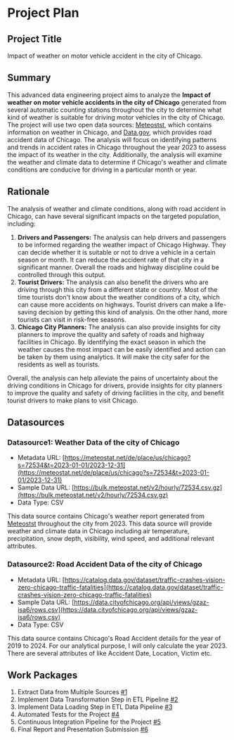 # Project Plan

## Project Title
Impact of weather on motor vehicle accident in the city of Chicago.

## Summary

<!-- Describe your data science project in max. 5 sentences. -->
This advanced data engineering project aims to analyze the **Impact of weather on motor vehicle accidents in the city of Chicago** generated from several automatic counting stations throughout the city to determine what kind of weather is suitable for driving motor vehicles in the city of Chicago. The project will use two open data sources: [Meteostst](https://meteostat.net/de/), which contains information on weather in Chicago, and [Data.gov](https://data.gov), which provides road accident data of Chicago. The analysis will focus on identifying patterns and trends in accident rates in Chicago throughout the year 2023 to assess the impact of its weather in the city. Additionally, the analysis will examine the weather and climate data to determine if Chicago's weather and climate conditions are conducive for driving in a particular month or year.

## Rationale

<!-- Outline the impact of the analysis, e.g. which pains it solves. -->
The analysis of weather and climate conditions, along with road accident in Chicago, can have several significant impacts on the targeted population, including:
1. **Drivers and Passengers:** The analysis can help drivers and passengers to be informed regarding the weather impact of Chicago Highway. They can decide whether it is suitable or not to drive a vehicle in a certain season or month. It can reduce the accident rate of that city in a significant manner. Overall the roads and highway discipline could be controlled through this output.
2. **Tourist Drivers:** The analysis can also benefit the drivers who are driving through this city from a different state or country. Most of the time tourists don't know about the weather conditions of a city, which can cause more accidents on highways. Tourist drivers can make a life-saving decision by getting this kind of analysis. On the other hand, more tourists can visit in risk-free seasons.
3. **Chicago City Planners:** The analysis can also provide insights for city planners to improve the quality and safety of roads and highway facilities in Chicago. By identifying the exact season in which the weather causes the most impact can be easily identified and action can be taken by them using analytics. It will make the city safer for the residents as well as tourists.

Overall, the analysis can help alleviate the pains of uncertainty about the driving conditions in Chicago for drivers, provide insights for city planners to improve the quality and safety of driving facilities in the city, and benefit tourist drivers to make plans to visit Chicago.

## Datasources

<!-- Describe each datasources you plan to use in a section. Use the prefic "DatasourceX" where X is the id of the datasource. -->

### Datasource1: Weather Data of the city of Chicago
* Metadata URL: [https://meteostat.net/de/place/us/chicago?s=72534&t=2023-01-01/2023-12-31](https://meteostat.net/de/place/us/chicago?s=72534&t=2023-01-01/2023-12-31)
* Sample Data URL: [https://bulk.meteostat.net/v2/hourly/72534.csv.gz](https://bulk.meteostat.net/v2/hourly/72534.csv.gz)
* Data Type: CSV

This data source contains Chicago's weather report generated from [Meteostst](https://meteostat.net/de/) throughout the city from 2023. This data source will provide weather and climate data in Chicago including air temperature, precipitation, snow depth, visibility, wind speed, and additional relevant attributes. 

### Datasource2: Road Accident Data of the city of Chicago
* Metadata URL: [https://catalog.data.gov/dataset/traffic-crashes-vision-zero-chicago-traffic-fatalities](https://catalog.data.gov/dataset/traffic-crashes-vision-zero-chicago-traffic-fatalities)
* Sample Data URL: [https://data.cityofchicago.org/api/views/gzaz-isa6/rows.csv](https://data.cityofchicago.org/api/views/gzaz-isa6/rows.csv)
* Data Type: CSV

This data source contains Chicago's Road Accident details for the year of 2019 to 2024. For our analytical purpose, I will only calculate the year 2023. There are several attributes of like Accident Date, Location, Victim etc. 

## Work Packages

<!-- List of work packages ordered sequentially, each pointing to an issue with more details. -->

1. Extract Data from Multiple Sources [#1][i1]
2. Implement Data Transformation Step in ETL Pipeline [#2][i2]
3. Implement Data Loading Step in ETL Data Pipeline [#3][i3]
4. Automated Tests for the Project [#4][i4]
5. Continuous Integration Pipeline for the Project [#5][i5]
6. Final Report and Presentation Submission [#6][i6]

[i1]: https://github.com/Ibne-Sayad/SS24-made-template-FAU/issues/1
[i2]: https://github.com/Ibne-Sayad/SS24-made-template-FAU/issues/2
[i3]: https://github.com/Ibne-Sayad/SS24-made-template-FAU/issues/3
[i4]: https://github.com/Ibne-Sayad/SS24-made-template-FAU/issues/4
[i5]: https://github.com/Ibne-Sayad/SS24-made-template-FAU/issues/5
[i6]: https://github.com/Ibne-Sayad/SS24-made-template-FAU/issues/6


